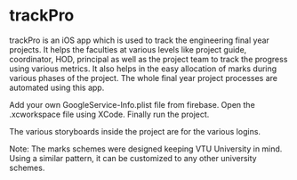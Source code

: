 # trackPro
trackPro is an iOS app which is used to track the engineering final year projects. It helps the faculties at various levels like project guide, coordinator,
HOD, principal as well as the project team to track the progress using various metrics.
It also helps in the easy allocation of marks during various phases of the project. 
The whole final year project processes are automated using this app.

Add your own GoogleService-Info.plist file from firebase.
Open the .xcworkspace file using XCode.
Finally run the project.

The various storyboards inside the project are for the various logins.

Note: The marks schemes were designed keeping VTU University in mind. 
Using a similar pattern, it can be customized to any other university schemes.
